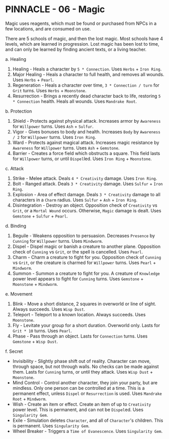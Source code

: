 # PINNACLE - 06 - Magic

Magic uses reagents, which must be found or purchased from NPCs in a few locations, and are consumed on use.

There are 5 schools of magic, and then the lost magic. Most schools have 4 levels, which are learned in progression. Lost magic has been lost to time, and can only be learned by finding ancient texts, or a living teacher.

a. Healing
1. Healing - Heals a character by `5 * Connection`. Uses `Herbs` + `Iron Ring`.
2. Major Healing - Heals a character to full health, and removes all wounds. Uses `Herbs` + `Pearl`.
3. Regeneration - Heals a character over time, `3 * Connection / turn` for `Grit` turns. Uses `Herbs` + `Moonstone`.
4. Resurrection - Brings a recently dead character back to life, restoring `5 * Connection` health. Heals all wounds.
Uses `Mandrake Root`.

b. Protection
1. Shield - Protects against physical attack. Increases armor by `Awareness` for `Willpower` turns. Uses `Ash` + `Sulfur`.
2. Vigor - Gives bonuses to body and health. Increases `Body` by `Awareness / 2` for `Willpower` turns. Uses `Iron Ring`.
3. Ward - Protects against magical attack. Increases magic resistance by `Awareness` for `Willpower` turns. Uses `Ash` + `Gemstone`.
4. Barrier - Creates a force field which obstructs a square. This field lasts for `Willpower` turns, or until `Dispel`led.
Uses `Iron Ring` + `Moonstone`.

c. Attack
1. Strike - Melee attack. Deals `4 * Creativity` damage. Uses `Iron Ring`.
2. Bolt - Ranged attack. Deals `3 * Creativity` damage. Uses `Sulfur` + `Iron Ring`.
3. Explosion - Area of effect damage. Deals `3 * Creativity` damage to all characters in a `Charm` radius.
Uses `Sulfur` + `Ash` + `Iron Ring`.
4. Disintegration - Destroy an object. Opposition check of `Creativity` vs `Grit`, or a `Mortal Wound` occurs. Otherwise,
`Magic` damage is dealt. Uses `Gemstone` + `Sulfur` + `Pearl`.

d. Binding
1. Beguile - Weakens opposition to persuasion. Decreases `Presence` by `Cunning` for `Willpower` turns. Uses `Mindworm`.
2. Dispel - Dispel magic or banish a creature to another plane. Opposition check of `Cunning` vs `Grit`, or the spell is
cancelled. Uses `Pearl`.
3. Charm - Charm a creature to fight for you. Opposition check of `Cunning` vs `Grit`, or the creature is charmed for
`Willpower` turns. Uses `Pearl` + `Mindworm`.
4. Summon - Summon a creature to fight for you. A creature of `Knowledge` power level appears to fight for `Cunning` turns.
Uses `Gemstone` + `Moonstone` + `Mindworm`.

e. Movement
1. Blink - Move a short distance, 2 squares in overworld or line of sight. Always succeeds. Uses `Wisp Dust`.
2. Teleport - Teleport to a known location. Always succeeds. Uses `Moonstone`.
3. Fly - Levitate your group for a short duration. Overworld only. Lasts for `Grit * 10` turns. Uses `Pearl`.
4. Phase - Pass through an object. Lasts for `Connection` turns. Uses `Gemstone` + `Wisp Dust`.

f. Secret
- Invisibility - Slightly phase shift out of reality. Character can move, through space, but not through walls.
No checks can be made against them. Lasts for `Cunning` turns, or until they attack. Uses `Wisp Dust` + `Moonstone`.
- Mind Control - Control another character, they join your party, but are mindless. Only one person can be
controlled at a time. This is a permanent effect, unless `Dispel` or `Resurrection` is used. Uses `Mandrake Root` + `Mindworm`.
- Wish - Create an item or effect. Create an item of up to `Creativity` power level. This is permanent, and can not be
`Dispel`ed. Uses `Singularity Gem`.
- Exile - Simulation deletes `Character`, and all of `Character`'s children.  This is permanent. Uses `Singularity Gem`.
- Wheel Breaker - Triggers a `Time of Evanescence`.  Uses `Singularity Gem`.
